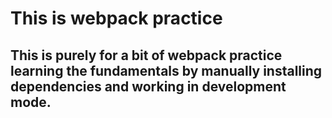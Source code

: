 # This is webpack practice

## This is purely for a bit of webpack practice learning the fundamentals by manually installing dependencies and working in development mode.
